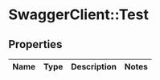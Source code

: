 # SwaggerClient::Test

## Properties
Name | Type | Description | Notes
------------ | ------------- | ------------- | -------------

